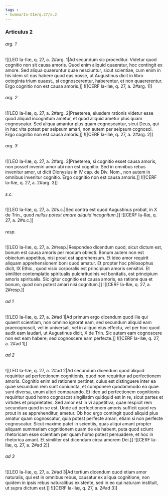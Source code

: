 ```yaml
---
tags : 
- Summa/Ia-IIæ/q.27/a.2
---
```


### Articulus 2

###### arg. 1
![[LEO Ia-IIæ, q. 27, a. 2#arg. 1|Ad secundum sic proceditur. Videtur quod cognitio non sit causa amoris. Quod enim aliquid quaeratur, hoc contingit ex amore. Sed aliqua quaeruntur quae nesciuntur, sicut scientiae, cum enim in his idem sit eas habere quod eas nosse, ut Augustinus dicit in libro octoginta trium quaest., si cognoscerentur, haberentur, et non quaererentur. Ergo cognitio non est causa amoris.]]
![[CERF Ia-IIæ, q. 27, a. 2#arg. 1]]

###### arg. 2
![[LEO Ia-IIæ, q. 27, a. 2#arg. 2|Praeterea, eiusdem rationis videtur esse quod aliquid incognitum ametur, et quod aliquid ametur plus quam cognoscatur. Sed aliqua amantur plus quam cognoscantur, sicut Deus, qui in hac vita potest per seipsum amari, non autem per seipsum cognosci. Ergo cognitio non est causa amoris.]]
![[CERF Ia-IIæ, q. 27, a. 2#arg. 2]]

###### arg. 3
![[LEO Ia-IIæ, q. 27, a. 2#arg. 3|Praeterea, si cognitio esset causa amoris, non posset inveniri amor ubi non est cognitio. Sed in omnibus rebus invenitur amor, ut dicit Dionysius in IV cap. de Div. Nom., non autem in omnibus invenitur cognitio. Ergo cognitio non est causa amoris.]]
![[CERF Ia-IIæ, q. 27, a. 2#arg. 3]]

###### s.c.
![[LEO Ia-IIæ, q. 27, a. 2#s.c.|Sed contra est quod Augustinus probat, in X de Trin., quod *nullus potest amare aliquid incognitum*.]]
![[CERF Ia-IIæ, q. 27, a. 2#s.c.]]

###### resp.
![[LEO Ia-IIæ, q. 27, a. 2#resp.|Respondeo dicendum quod, sicut dictum est, bonum est causa amoris per modum obiecti. Bonum autem non est obiectum appetitus, nisi prout est apprehensum. Et ideo amor requirit aliquam apprehensionem boni quod amatur. Et propter hoc philosophus dicit, IX Ethic., quod visio corporalis est principium amoris sensitivi. Et similiter contemplatio spiritualis pulchritudinis vel bonitatis, est principium amoris spiritualis. Sic igitur cognitio est causa amoris, ea ratione qua et bonum, quod non potest amari nisi cognitum.]]
![[CERF Ia-IIæ, q. 27, a. 2#resp.]]

###### ad 1
![[LEO Ia-IIæ, q. 27, a. 2#ad 1|Ad primum ergo dicendum quod ille qui quaerit scientiam, non omnino ignorat eam, sed secundum aliquid eam praecognoscit, vel in universali, vel in aliquo eius effectu, vel per hoc quod audit eam laudari, ut Augustinus dicit, X de Trin. Sic autem eam cognoscere non est eam habere; sed cognoscere eam perfecte.]]
![[CERF Ia-IIæ, q. 27, a. 2#ad 1]]

###### ad 2
![[LEO Ia-IIæ, q. 27, a. 2#ad 2|Ad secundum dicendum quod aliquid requiritur ad perfectionem cognitionis, quod non requiritur ad perfectionem amoris. Cognitio enim ad rationem pertinet, cuius est distinguere inter ea quae secundum rem sunt coniuncta, et componere quodammodo ea quae sunt diversa, unum alteri comparando. Et ideo ad perfectionem cognitionis requiritur quod homo cognoscat singillatim quidquid est in re, sicut partes et virtutes et proprietates. Sed amor est in vi appetitiva, quae respicit rem secundum quod in se est. Unde ad perfectionem amoris sufficit quod res prout in se apprehenditur, ametur. Ob hoc ergo contingit quod aliquid plus amatur quam cognoscatur, quia potest perfecte amari, etiam si non perfecte cognoscatur. Sicut maxime patet in scientiis, quas aliqui amant propter aliquam summariam cognitionem quam de eis habent, puta quod sciunt rhetoricam esse scientiam per quam homo potest persuadere, et hoc in rhetorica amant. Et similiter est dicendum circa amorem Dei.]]
![[CERF Ia-IIæ, q. 27, a. 2#ad 2]]

###### ad 3
![[LEO Ia-IIæ, q. 27, a. 2#ad 3|Ad tertium dicendum quod etiam amor naturalis, qui est in omnibus rebus, causatur ex aliqua cognitione, non quidem in ipsis rebus naturalibus existente, sed in eo qui naturam instituit, ut supra dictum est.]]
![[CERF Ia-IIæ, q. 27, a. 2#ad 3]]

